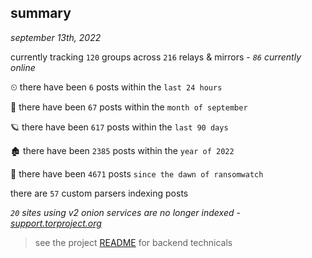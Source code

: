 
## summary
_september 13th, 2022_

currently tracking `120` groups across `216` relays & mirrors - _`86` currently online_

⏲ there have been `6` posts within the `last 24 hours`

🦈 there have been `67` posts within the `month of september`

🪐 there have been `617` posts within the `last 90 days`

🏚 there have been `2385` posts within the `year of 2022`

🦕 there have been `4671` posts `since the dawn of ransomwatch`

there are `57` custom parsers indexing posts

_`20` sites using v2 onion services are no longer indexed - [support.torproject.org](https://support.torproject.org/onionservices/v2-deprecation/)_

> see the project [README](https://github.com/joshhighet/ransomwatch#ransomwatch--) for backend technicals
